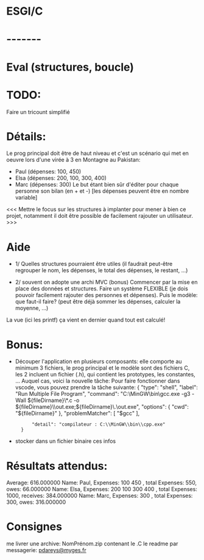 # ESGI/C 
# ------- 
# Eval (structures, boucle)

# TODO:
Faire un tricount simplifié

# Détails: 
Le prog principal doit être de haut niveau et c'est un scénario qui met en oeuvre lors d'une virée à 3 en Montagne au Pakistan: 
- Paul (dépenses: 100, 450)
- Elsa (dépenses: 200, 100, 300, 400)
- Marc (dépenses: 300)
Le but étant bien sûr d'éditer pour chaque personne son bilan (en + et -) [les dépenses peuvent être en nombre variable]

<<< Mettre le focus sur les structures à implanter pour mener à bien ce projet, notamment il doit être possible de facilement rajouter un utilisateur. >>>

# Aide
- 1/ Quelles structures pourraient être utiles (il faudrait peut-être regrouper le nom, les dépenses, le total des dépenses, le restant, ...)

- 2/ souvent on adopte une archi MVC (bonus)
Commencer par la mise en place des données et structures.
Faire un système FLEXIBLE (je dois pouvoir facilement rajouter des personnes et dépenses).
Puis le modèle: que faut-il faire? (peut être déjà sommer les dépenses, calculer la moyenne, ...)

La vue (ici les printf) ça vient en dernier quand tout est calculé!

# Bonus: 
- Découper l'application en plusieurs composants: elle comporte au minimum 3 fichiers, le prog principal et le modèle sont des fichiers C, les 2 incluent un fichier (.h), qui contient les prototypes, les constantes, ...
Auquel cas, voici la nouvelle tâche:
Pour faire fonctionner dans vscode, vous pouvez prendre la tâche suivante:
		{
			"type": "shell",
			"label": "Run Multiple File Program",
			"command": "C:\\MinGW\\bin\\gcc.exe -g3 -Wall ${fileDirname}\\*.c -o ${fileDirname}\\out.exe;${fileDirname}\\.\\out.exe",
			"options": {
				"cwd":  "${fileDirname}"
			},
			"problemMatcher": [
				"$gcc"
			],

			"detail": "compilateur : C:\\MinGW\\bin\\cpp.exe"
		}
- stocker dans un fichier binaire ces infos

# Résultats attendus:

Average: 616.000000
Name: Paul, Expenses: 100 450 , total Expenses: 550,  owes: 66.000000
Name: Elsa, Expenses: 200 100 300 400 , total Expenses: 1000,  receives: 384.000000
Name: Marc, Expenses: 300 , total Expenses: 300,  owes: 316.000000

# Consignes
me livrer une archive: NomPrénom.zip contenant le .C le readme par messagerie:
pdareys@myges.fr